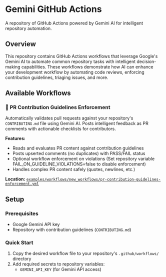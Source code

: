 # Gemini GitHub Actions

A repository of GitHub Actions powered by Gemini AI for intelligent repository automation.

## Overview

This repository contains GitHub Actions workflows that leverage Google's Gemini AI to automate common repository tasks with intelligent decision-making capabilities. These workflows demonstrate how AI can enhance your development workflow by automating code reviews, enforcing contribution guidelines, triaging issues, and more.

## Available Workflows

### 📐 PR Contribution Guidelines Enforcement

Automatically validates pull requests against your repository's `CONTRIBUTING.md` file using Gemini AI. Posts intelligent feedback as PR comments with actionable checklists for contributors.

**Features:**

- Reads and evaluates PR content against contribution guidelines
- Posts upserted comments (no duplicates) with PASS/FAIL status
- Optional workflow enforcement on violations (Set repository variable FAIL_ON_GUIDELINE_VIOLATIONS=false to disable enforcement)
- Handles complex PR content safely (quotes, newlines, etc.)

**Location:** [`examples/workflows/new_workflows/pr-contribution-guidelines-enforcement.yml`](./examples/workflows/new_workflows/pr-contribution-guidelines-enforcement.yml)

## Setup

### Prerequisites
- Google Gemini API key
- Repository with contribution guidelines (`CONTRIBUTING.md`)

### Quick Start

1. Copy the desired workflow file to your repository's `.github/workflows/` directory
2. Add required secrets to repository variables:
   - `GEMINI_API_KEY` (for Gemini API access)









